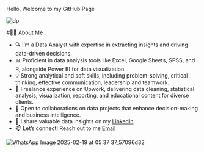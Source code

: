 
Hello, Welcome to my GitHub Page

![dp](https://github.com/user-attachments/assets/bf175c40-52df-468e-b7a3-533c50216ad3)

#👩‍💻 About Me
- 🔍 I’m a Data Analyst with expertise in extracting insights and driving data-driven decisions.
- 📊 Proficient in data analysis tools like Excel, Google Sheets, SPSS, and R, alongside Power BI for data visualization.
- 💡 Strong analytical and soft skills, including problem-solving, critical thinking, effective communication, leadership and teamwork.
- 💼 Freelance experience on Upwork, delivering data cleaning, statistical analysis, visualization, reporting, and educational content for diverse clients.
- 🤝 Open to collaborations on data projects that enhance decision-making and business intelligence.
- 🔹 I share valuable data insights on my [LinkedIn](https://www.linkedin.com/in/christogonus-ekenwaneze/) .
- 📫 Let’s connect! Reach out to me [Email](christogonusekenwaneze@gmail.com)

  
![WhatsApp Image 2025-02-19 at 05 37 37_57096d32](https://github.com/user-attachments/assets/25d0206a-b22c-48b6-9bd6-05efe1f914c0)

<!---
ChristogonusEkenwaneze/ChristogonusEkenwaneze is a ✨ special ✨ repository because its `README.md` (this file) appears on your GitHub profile.
You can click the Preview link to take a look at your changes.
--->
